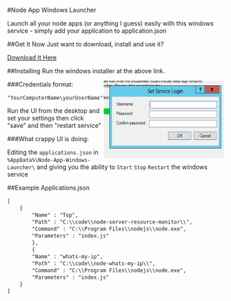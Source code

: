 #Node App Windows Launcher

Launch all your node apps (or anything I guess) easily with this windows service - simply add your application to application.json

##Get It Now
Just want to download, install and use it?

[Download It Here](http://j4m355.com/node-app-windows-launcher/)

##Installing
Run the windows installer at the above link. 

<img align="right" width="280" height="180" src="/library/fuck.png?raw=true">

###Credentials format:
    
	"YourComputerName\yourUserName"


Run the UI from the desktop and set your settings then click "save" and then "restart service"

###What crappy UI is doing:

Editing the ```applications.json``` in ```%AppData%\Node-App-Windows-Launcher\``` and giving you the ability to ```Start``` ```Stop``` ```Restart``` the windows service


##Example Applications.json

    [
		{
			"Name" : "Top",
			"Path" : "C:\\code\\node-server-resource-monitor\\", 
			"Command" : "C:\\Program Files\\nodejs\\node.exe",
			"Parameters" : "index.js"
			},
			{
			"Name" : "whats-my-ip",
			"Path" : "C:\\code\\node-whats-my-ip\\", 
			"Command" : "C:\\Program Files\\nodejs\\node.exe",
			"Parameters" : "index.js"
		}
	]






